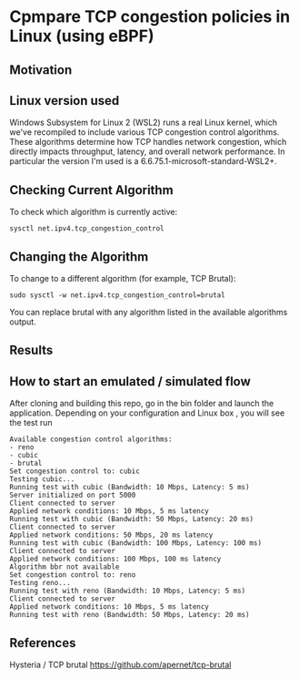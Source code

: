 # Cpmpare TCP congestion policies in Linux (using eBPF)

## Motivation

## Linux version used
Windows Subsystem for Linux 2 (WSL2) runs a real Linux kernel, which we've recompiled to include various 
TCP congestion control algorithms. These algorithms determine how TCP handles network congestion, which directly
impacts throughput, latency, and overall network performance. In particular the version I'm used is a
6.6.75.1-microsoft-standard-WSL2+.


## Checking Current Algorithm
To check which algorithm is currently active:

```
sysctl net.ipv4.tcp_congestion_control
```

## Changing the Algorithm
To change to a different algorithm (for example, TCP Brutal):

```
sudo sysctl -w net.ipv4.tcp_congestion_control=brutal
```

You can replace brutal with any algorithm listed in the available algorithms output.

## Results

## How to start an emulated / simulated flow 

After cloning and building this repo, go in the bin folder and launch the application. Depending
on your configuration and Linux box , you will see the test run

```
Available congestion control algorithms:
- reno
- cubic
- brutal
Set congestion control to: cubic
Testing cubic...
Running test with cubic (Bandwidth: 10 Mbps, Latency: 5 ms)
Server initialized on port 5000
Client connected to server
Applied network conditions: 10 Mbps, 5 ms latency
Running test with cubic (Bandwidth: 50 Mbps, Latency: 20 ms)
Client connected to server
Applied network conditions: 50 Mbps, 20 ms latency
Running test with cubic (Bandwidth: 100 Mbps, Latency: 100 ms)
Client connected to server
Applied network conditions: 100 Mbps, 100 ms latency
Algorithm bbr not available
Set congestion control to: reno
Testing reno...
Running test with reno (Bandwidth: 10 Mbps, Latency: 5 ms)
Client connected to server
Applied network conditions: 10 Mbps, 5 ms latency
Running test with reno (Bandwidth: 50 Mbps, Latency: 20 ms)
```

## References

Hysteria / TCP brutal
https://github.com/apernet/tcp-brutal 
